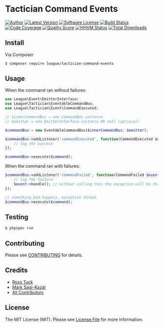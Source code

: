# Tactician Command Events

[![Author](http://img.shields.io/badge/author-@sagikazarmark-blue.svg?style=flat-square)](https://twitter.com/sagikazarmark)
[![Latest Version](https://img.shields.io/github/release/thephpleague/tactician-command-events.svg?style=flat-square)](https://github.com/thephpleague/tactician-command-events/releases)
[![Software License](https://img.shields.io/badge/license-MIT-brightgreen.svg?style=flat-square)](LICENSE)
[![Build Status](https://img.shields.io/travis/thephpleague/tactician-command-events.svg?style=flat-square)](https://travis-ci.org/thephpleague/tactician-command-events)
[![Code Coverage](https://img.shields.io/scrutinizer/coverage/g/thephpleague/tactician-command-events.svg?style=flat-square)](https://scrutinizer-ci.com/g/thephpleague/tactician-command-events)
[![Quality Score](https://img.shields.io/scrutinizer/g/thephpleague/tactician-command-events.svg?style=flat-square)](https://scrutinizer-ci.com/g/thephpleague/tactician-command-events)
[![HHVM Status](https://img.shields.io/hhvm/thephpleague/tactician-command-events.svg?style=flat-square)](http://hhvm.h4cc.de/package/thephpleague/tactician-command-events)
[![Total Downloads](https://img.shields.io/packagist/dt/thephpleague/tactician-command-events.svg?style=flat-square)](https://packagist.org/packages/thephpleague/tactician-command-events)


## Install

Via Composer

``` bash
$ composer require league/tactician-command-events
```


## Usage

When the command ran without failures:

```php
use League\Event\EmitterInterface;
use League\Tactician\EventableCommandBus;
use League\Tactician\Event\CommandExecuted;

// $innerCommandBus = new CommandBus instance
// $emitter = new EmitterInterface instance OR null (optional)

$commandBus = new EventableCommandBus($innerCommandBus, $emitter);

$commandBus->addListener('commandExecuted', function(CommandExecuted $event) {
	// log the success
});

$commandBus->execute($command);
```


When the command ran with failures:

```php
$commandBus->addListener('commandFailed', function(CommandFailed $event) {
	// log the failure
	$event->handle(); // without calling this the exception will be thrown
});

// something bad happens, exception thrown
$commandBus->execute($command);
```


## Testing

``` bash
$ phpspec run
```


## Contributing

Please see [CONTRIBUTING](CONTRIBUTING.md) for details.


## Credits

- [Ross Tuck](https://github.com/rosstuck)
- [Márk Sági-Kazár](https://github.com/sagikazarmark)
- [All Contributors](https://github.com/thephpleague/tactician-command-events/contributors)


## License

The MIT License (MIT). Please see [License File](LICENSE) for more information.
